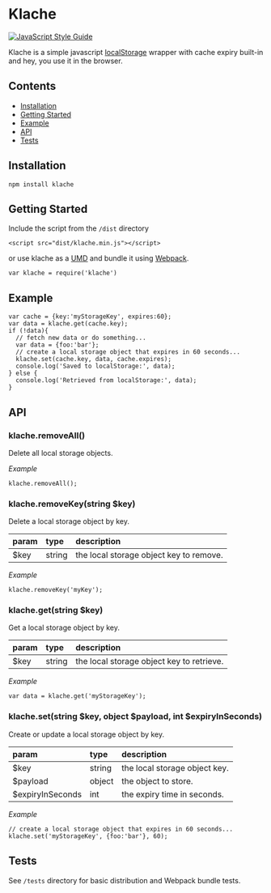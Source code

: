 Klache
======

[![JavaScript Style Guide](https://img.shields.io/badge/code_style-standard-brightgreen.svg)](https://standardjs.com)

Klache is a simple javascript [localStorage](https://developer.mozilla.org/en-US/docs/Web/API/Window/localStorage) wrapper with cache expiry built-in and hey, you use it in the browser.

## Contents

+ [Installation](#installation)
+ [Getting Started](#getting-started)
+ [Example](#example)
+ [API](#api)
+ [Tests](#tests)


## Installation

```
npm install klache
```


## Getting Started

Include the script from the `/dist` directory

```
<script src="dist/klache.min.js"></script>
```

or use klache as a [UMD](https://github.com/umdjs/umd) and bundle it using [Webpack](https://webpack.js.org/).

```
var klache = require('klache')
```


## Example

```
var cache = {key:'myStorageKey', expires:60};
var data = klache.get(cache.key);
if (!data){
  // fetch new data or do something...
  var data = {foo:'bar'};
  // create a local storage object that expires in 60 seconds...
  klache.set(cache.key, data, cache.expires);
  console.log('Saved to localStorage:', data);
} else {
  console.log('Retrieved from localStorage:', data);
}
```


## API

### klache.removeAll()

Delete all local storage objects.

*Example*

```
klache.removeAll();
```

### klache.removeKey(string $key)

Delete a local storage object by key.

| param    | type    | description                             |
|:---------|:--------|:----------------------------------------|
| $key     | string  | the local storage object key to remove. |


*Example*

```
klache.removeKey('myKey');
```

### klache.get(string $key)

Get a local storage object by key.

| param    | type    | description                               |
|:---------|:--------|:------------------------------------------|
| $key     | string  | the local storage object key to retrieve. |


*Example*

```
var data = klache.get('myStorageKey');
```

### klache.set(string $key, object $payload, int $expiryInSeconds)

Create or update a local storage object by key.

| param            | type    | description                          |
|:-----------------|:--------|:-------------------------------------|
| $key             | string  | the local storage object key.        |
| $payload         | object  | the object to store.                 |
| $expiryInSeconds | int     | the expiry time in seconds.          |

*Example*

```
// create a local storage object that expires in 60 seconds...
klache.set('myStorageKey', {foo:'bar'}, 60);
```


## Tests

See `/tests` directory for basic distribution and Webpack bundle tests.
